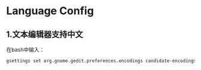 # Language Config

## 1.文本编辑器支持中文</br>
在bash中输入：</br>
```bash
gsettings set org.gnome.gedit.preferences.encodings candidate-encodings "['GB18030', 'GB2312', 'GBK', 'UTF-8', 'BIG5', 'CURRENT', 'UTF-16']"
```
